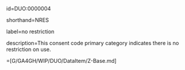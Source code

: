 id=DUO:0000004

shorthand=NRES

label=no restriction

description=This consent code primary category indicates there is no restriction on use.

=[G/GA4GH/WIP/DUO/DataItem/Z-Base.md]
